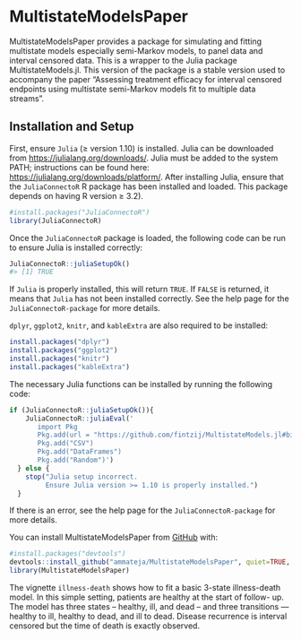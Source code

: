 
<!-- README.md is generated from README.Rmd. Please edit that file -->

# MultistateModelsPaper

<!-- badges: start -->
<!-- badges: end -->

MultistateModelsPaper provides a package for simulating and fitting
multistate models especially semi-Markov models, to panel data and
interval censored data. This is a wrapper to the Julia package
MultistateModels.jl. This version of the package is a stable version
used to accompany the paper “Assessing treatment efficacy for interval
censored endpoints using multistate semi-Markov models fit to multiple
data streams”.

## Installation and Setup

First, ensure `Julia` (≥ version 1.10) is installed. Julia can be
downloaded from <https://julialang.org/downloads/>. Julia must be added
to the system PATH; instructions can be found here:
<https://julialang.org/downloads/platform/>. After installing Julia,
ensure that the `JuliaConnectoR` R package has been installed and
loaded. This package depends on having R version ≥ 3.2).

``` r
#install.packages("JuliaConnectoR")
library(JuliaConnectoR)
```

Once the `JuliaConnectoR` package is loaded, the following code can be
run to ensure Julia is installed correctly:

``` r
JuliaConnectoR::juliaSetupOk()
#> [1] TRUE
```

If `Julia` is properly installed, this will return `TRUE`. If `FALSE` is
returned, it means that `Julia` has not been installed correctly. See
the help page for the `JuliaConnectoR-package` for more details.

`dplyr`, `ggplot2`, `knitr`, and `kableExtra` are also required to be
installed:

``` r
install.packages("dplyr")
install.packages("ggplot2")
install.packages("knitr")
install.packages("kableExtra")
```

The necessary Julia functions can be installed by running the following
code:

``` r
if (JuliaConnectoR::juliaSetupOk()){
    JuliaConnectoR::juliaEval('
       import Pkg
       Pkg.add(url = "https://github.com/fintzij/MultistateModels.jl#biostatistics_manuscript_2024")
       Pkg.add("CSV")
       Pkg.add("DataFrames")
       Pkg.add("Random")')
  } else {
    stop("Julia setup incorrect.
         Ensure Julia version >= 1.10 is properly installed.")
  }
```

If there is an error, see the help page for the `JuliaConnectoR-package`
for more details.

You can install MultistateModelsPaper from [GitHub](https://github.com/)
with:

``` r
#install.packages("devtools")
devtools::install_github("ammateja/MultistateModelsPaper", quiet=TRUE, build_vignettes = TRUE)
library(MultistateModelsPaper)
```

The vignette `illness-death` shows how to fit a basic 3-state
illness-death model. In this simple setting, patients are healthy at the
start of follow- up. The model has three states – healthy, ill, and dead
– and three transitions — healthy to ill, healthy to dead, and ill to
dead. Disease recurrence is interval censored but the time of death is
exactly observed.
